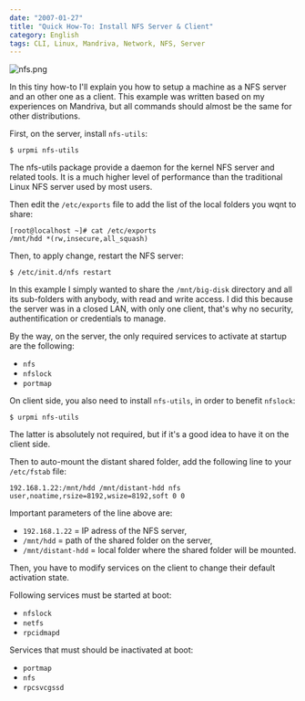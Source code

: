 ```yaml
---
date: "2007-01-27"
title: "Quick How-To: Install NFS Server & Client"
category: English
tags: CLI, Linux, Mandriva, Network, NFS, Server
---
```


![nfs.png]({attach}nfs.png)

In this tiny how-to I'll explain you how to setup a machine as a NFS server and an other one as a client. This example was written based on my experiences on Mandriva, but all commands should almost be the same for other distributions.

First, on the server, install `nfs-utils`:

```shell-session
$ urpmi nfs-utils
```

The nfs-utils package provide a daemon for the kernel NFS server and related tools. It is a much higher level of performance than the traditional Linux NFS server used by most users.

Then edit the `/etc/exports` file to add the list of the local folders you wqnt to share:

```shell-session
[root@localhost ~]# cat /etc/exports
/mnt/hdd *(rw,insecure,all_squash)
```

Then, to apply change, restart the NFS server:

```shell-session
$ /etc/init.d/nfs restart
```

In this example I simply wanted to share the `/mnt/big-disk` directory and all its sub-folders with anybody, with read and write access. I did this because the server was in a closed LAN, with only one client, that's why no security, authentification or credentials to manage.

By the way, on the server, the only required services to activate at startup are the following:

  * `nfs`
  * `nfslock`
  * `portmap`

On client side, you also need to install `nfs-utils`, in order to benefit `nfslock`:

```shell-session
$ urpmi nfs-utils
```

The latter is absolutely not required, but if it's a good idea to have it on the client side.

Then to auto-mount the distant shared folder, add the following line to your `/etc/fstab` file:

```text
192.168.1.22:/mnt/hdd /mnt/distant-hdd nfs user,noatime,rsize=8192,wsize=8192,soft 0 0
```

Important parameters of the line above are:

  * `192.168.1.22` = IP adress of the NFS server,
  * `/mnt/hdd` = path of the shared folder on the server,
  * `/mnt/distant-hdd` = local folder where the shared folder will be mounted.

Then, you have to modify services on the client to change their default activation state.

Following services must be started at boot:

  * `nfslock`
  * `netfs`
  * `rpcidmapd`

Services that must should be inactivated at boot:

  * `portmap`
  * `nfs`
  * `rpcsvcgssd`
